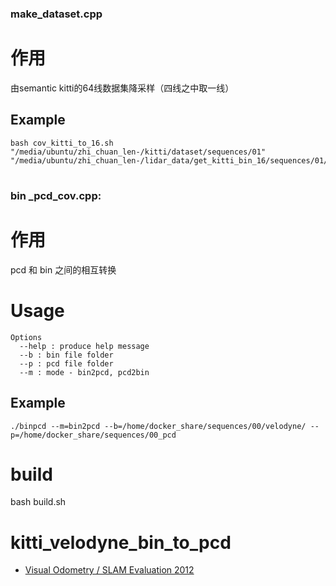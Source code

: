 
###                                                                                                                                make_dataset.cpp
# 作用

由semantic kitti的64线数据集降采样（四线之中取一线）

## Example
```
bash cov_kitti_to_16.sh "/media/ubuntu/zhi_chuan_len-/kitti/dataset/sequences/01" "/media/ubuntu/zhi_chuan_len-/lidar_data/get_kitti_bin_16/sequences/01/"
```
# #############################################################################################

###                                                                                                                                      bin _pcd_cov.cpp:

# 作用

pcd 和 bin 之间的相互转换

# Usage
```
Options
  --help : produce help message
  --b : bin file folder
  --p : pcd file folder
  --m : mode - bin2pcd, pcd2bin
```

## Example
```
./binpcd --m=bin2pcd --b=/home/docker_share/sequences/00/velodyne/ --p=/home/docker_share/sequences/00_pcd
```

# #############################################################################################

# build

bash build.sh


# kitti_velodyne_bin_to_pcd

 - [Visual Odometry / SLAM Evaluation 2012](http://www.cvlibs.net/datasets/kitti/eval_odometry.php)